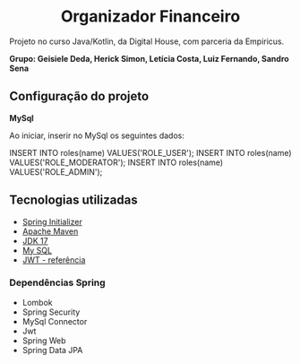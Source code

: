 
<h1 align = "center"> Organizador Financeiro </h1>

Projeto no curso Java/Kotlin, da Digital House, com parceria da Empiricus.


**Grupo: Geisiele Deda, Herick Simon, Letícia Costa, Luiz Fernando, Sandro Sena**


## Configuração do projeto


**MySql**

Ao iniciar, inserir no MySql os seguintes dados:

INSERT INTO roles(name) VALUES('ROLE_USER');
INSERT INTO roles(name) VALUES('ROLE_MODERATOR');
INSERT INTO roles(name) VALUES('ROLE_ADMIN');


## Tecnologias utilizadas


- [Spring Initializer](https://start.spring.io/)
- [Apache Maven](https://maven.apache.org/)
- [JDK 17](https://www.oracle.com/java/technologies/javase/jdk17-archive-downloads.html)
- [My SQL](https://dev.mysql.com/downloads/installer/)
- [JWT - referência](https://www.bezkoder.com/spring-boot-jwt-authentication/#Implement_UserDetails_038_UserDetailsService)


### Dependências Spring
- Lombok
- Spring Security
- MySql Connector
- Jwt
- Spring Web
- Spring Data JPA











